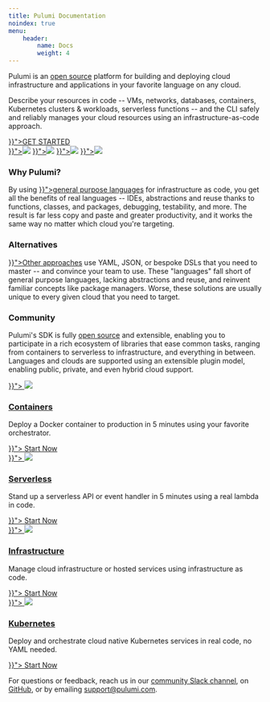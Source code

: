 ```yaml
---
title: Pulumi Documentation
noindex: true
menu:
    header:
        name: Docs
        weight: 4
---
```


Pulumi is an <a href="https://github.com/pulumi/pulumi" target="_blank">open source</a> platform for building and
deploying cloud infrastructure and applications in your favorite language on any cloud.

Describe your resources in code -- VMs, networks, databases, containers, Kubernetes clusters & workloads, serverless
functions -- and the CLI safely and reliably manages your cloud resources using an infrastructure-as-code approach.

<div class="flex justify-center py-6">
    <a class="btn btn-lg mx-1 my-1" href="{{< relref "/docs/quickstart" >}}">GET STARTED</a>
</div>

<div class="my-4 bg-gray-100 border-t border-b border-gray-300 md:flex justify-center py-8 max-w-6xl">
    <a href="{{< relref "/docs/quickstart/aws" >}}"><img src="/images/docs/quickstart/aws-purple.png"></a>
    <a href="{{< relref "/docs/quickstart/azure" >}}"><img src="/images/docs/quickstart/azure-purple.png"></a>
    <a href="{{< relref "/docs/quickstart/gcp" >}}"><img src="/images/docs/quickstart/gcp-purple.png"></a>
    <a href="{{< relref "/docs/quickstart/kubernetes" >}}"><img src="/images/docs/quickstart/k8s-purple.png"></a>
</div>

<div class="my-4 md:flex py-8">
    <div>
        <h3 class="no-anchor">Why Pulumi?</h3>
        <p class="text-sm text-gray-600">
            By using <a href="{{< relref "/docs/reference/languages" >}}">general purpose languages</a>
            for infrastructure as code,
            you get all the benefits of real languages -- IDEs, abstractions and
            reuse thanks to functions, classes, and packages, debugging, testability,
            and more. The result is far less copy and paste and greater productivity,
            and it works the same way no matter which cloud you're targeting.
        </p>
    </div>
    <div class="md:mx-8">
        <h3 class="no-anchor">Alternatives</h3>
        <p class="text-sm text-gray-600">
            <a href="{{< relref "/docs/reference/vs" >}}">Other approaches</a> use YAML,
            JSON, or bespoke DSLs that you need to
            master -- and convince your team to use. These "languages" fall short of
            general purpose languages, lacking abstractions and reuse, and reinvent
            familiar concepts like package managers. Worse, these solutions are usually
            unique to every given cloud that you need to target.
        </p>
    </div>
    <div>
        <h3 class="no-anchor">Community</h3>
        <p class="text-sm text-gray-600">
            Pulumi's SDK is fully <a href="https://github.com/pulumi/pulumi" target="_blank">open source</a>
            and extensible, enabling you to
            participate in a rich ecosystem of libraries that ease common tasks,
            ranging from containers to serverless to infrastructure, and everything
            in between. Languages and clouds are supported using an extensible
            plugin model, enabling public, private, and even hybrid cloud support.
        </p>
    </div>
</div>

<div class="my-4 bg-gray-100 border-t border-b border-gray-300 md:flex py-8 px-4 max-w-3xl">
    <div class="flex flex-col justify-between text-center h-full md:w-1/4 md:px-2 mb-12 md:mb-0">
        <a href="{{< relref "/docs/reference/tutorials/aws/tutorial-service" >}}">
            <img class="inline-block w-24" src="/images/docs/icon-feature-containers.svg">
            <h3 class="no-anchor mt-2 mb-0">Containers</h3>
        </a>
        <p class="mb-8 text-sm text-gray-600">
            Deploy a Docker container to production in 5 minutes using your favorite orchestrator.
        </p>
        <a class="btn btn-sm btn-secondary" href="{{< relref "/docs/reference/tutorials/aws/tutorial-service" >}}">
            Start Now
        </a>
    </div>
    <div class="flex flex-col justify-between text-center h-full md:w-1/4 md:px-2 mb-12 md:mb-0">
        <a href="{{< relref "/docs/reference/tutorials/aws/tutorial-rest-api" >}}">
            <img class="inline-block w-24" src="/images/docs/icon-feature-serverless.svg">
            <h3 class="no-anchor mt-2 mb-0">Serverless</h3>
        </a>
        <p class="mb-8 text-sm text-gray-600">
            Stand up a serverless API or event handler in 5 minutes using a real lambda in code.
        </p>
        <a class="btn btn-sm btn-secondary" href="{{< relref "/docs/reference/tutorials/aws/tutorial-rest-api" >}}">
            Start Now
        </a>
    </div>
    <div class="flex flex-col justify-between text-center h-full md:w-1/4 md:px-2 mb-12 md:mb-0">
        <a href="{{< relref "/docs/reference/tutorials/aws/tutorial-ec2-webserver" >}}">
            <img class="inline-block w-24" src="/images/docs/icon-feature-data.svg">
            <h3 class="no-anchor mt-2 mb-0">Infrastructure</h3>
        </a>
        <p class="mb-8 text-sm text-gray-600">
            Manage cloud infrastructure or hosted services using infrastructure as code.
        </p>
        <a class="btn btn-sm btn-secondary" href="{{< relref "/docs/reference/tutorials/aws/tutorial-ec2-webserver" >}}">
            Start Now
        </a>
    </div>
    <div class="flex flex-col justify-between text-center h-full md:w-1/4 md:px-2">
        <a href="{{< relref "/docs/quickstart/kubernetes" >}}">
            <img class="inline-block w-24" src="/images/docs/icon-feature-kubernetes.svg">
            <h3 class="no-anchor mt-2 mb-0">Kubernetes</h3>
        </a>
        <p class="mb-8 text-sm text-gray-600">
            Deploy and orchestrate cloud native Kubernetes services in real code, no YAML needed.
        </p>
        <a class="btn btn-sm btn-secondary" href="{{< relref "/docs/quickstart/kubernetes" >}}">
            Start Now
        </a>
    </div>
</div>

For questions or feedback, reach us in our [community Slack channel](https://slack.pulumi.com),
on [GitHub](https://github.com/pulumi), or by emailing [support@pulumi.com](mailto:support@pulumi.com).
